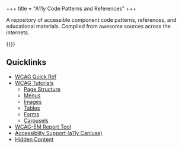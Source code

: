 +++
title = "A11y Code Patterns and References"
+++

A repository of accessible component code patterns, references, and educational materials. Compiled from awesome sources across the internets.

{{<youtube HE2R86EZPMA>}}

## Quicklinks

-	[WCAG Quick Ref](https://www.w3.org/WAI/WCAG21/quickref/) 
-	[WCAG Tutorials](https://www.w3.org/WAI/tutorials/page-structure/)
	-	[Page Structure](https://www.w3.org/WAI/tutorials/page-structure/)
	-	[Menus](https://www.w3.org/WAI/tutorials/menus/)
	-	[Images](https://www.w3.org/WAI/tutorials/images/)
	-	[Tables](https://www.w3.org/WAI/tutorials/tables/)
	-	[Forms](https://www.w3.org/WAI/tutorials/forms/)
	-	[Carousels](https://www.w3.org/WAI/tutorials/carousels/)
- 	[WCAG-EM Report Tool](https://www.w3.org/WAI/eval/report-tool/#!/)
- 	[Accessiblity Support (a11y CanIuse)](https://a11ysupport.io/)
- 	[Hidden Content](https://kb.iu.edu/d/arwj)
